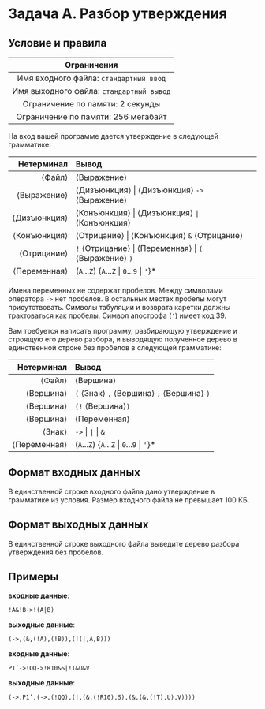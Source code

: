 # Задача A. Разбор утверждения

## Условие и правила

| Ограничения                              |
|:----------------------------------------:|
| Имя входного файла: `стандартный ввод`   |
| Имя выходного файла: `стандартный вывод` |
| Ограничение по памяти: 2 секунды         |
| Ограничение по памяти: 256 мегабайт      |

На вход вашей программе дается утверждение в следующей грамматике:

| Нетерминал                 | Вывод                                                                                            |
| --------------------------:|:-------------------------------------------------------------------------------------------------|
| &#x27E8;Файл&#x27E9;       | &#x27E8;Выражение&#x27E9;                                                                        |
| &#x27E8;Выражение&#x27E9;  | &#x27E8;Дизъюнкция&#x27E9; \| &#x27E8;Дизъюнкция&#x27E9; `->` &#x27E8;Выражение&#x27E9;          |
| &#x27E8;Дизъюнкция&#x27E9; | &#x27E8;Конъюнкция&#x27E9; \| &#x27E8;Дизъюнкция&#x27E9; `\|` &#x27E8;Конъюнкция&#x27E9;         |
| &#x27E8;Конъюнкция&#x27E9; | &#x27E8;Отрицание&#x27E9; \| &#x27E8;Конъюнкция&#x27E9; `&` &#x27E8;Отрицание&#x27E9;            |
| &#x27E8;Отрицание&#x27E9;  | `!` &#x27E8;Отрицание&#x27E9; \| &#x27E8;Переменная&#x27E9; \| `(` &#x27E8;Выражение&#x27E9; `)` |
| &#x27E8;Переменная&#x27E9; | (`A`...`Z`) {`A`...`Z` \| `0`...`9` \| `'`}*                                                     |

Имена переменных не содержат пробелов. Между символами оператора `->` нет пробелов.
В остальных местах пробелы могут присутствовать.
Символы табуляции и возврата каретки должны трактоваться как пробелы.
Символ апострофа (`'`)  имеет код 39.

Вам требуется написать программу, разбирающую утверждение и строящую его дерево разбора, и выводящую полученное дерево в единственной строке без пробелов в следующей грамматике:

| Нетерминал                 | Вывод                                                                                |
|---------------------------:|:-------------------------------------------------------------------------------------|
| &#x27E8;Файл&#x27E9;       | &#x27E8;Вершина&#x27E9;                                                              |
| &#x27E8;Вершина&#x27E9;    | `(` &#x27E8;Знак&#x27E9; `,` &#x27E8;Вершина&#x27E9; `,` &#x27E8;Вершина&#x27E9; `)` |
| &#x27E8;Вершина&#x27E9;    | `(!` &#x27E8;Вершина&#x27E9;`)`                                                      |
| &#x27E8;Вершина&#x27E9;    | &#x27E8;Переменная&#x27E9;                                                           |
| &#x27E8;Знак&#x27E9;       | `->` \| `\|` \| `&`                                                                  |
| &#x27E8;Переменная&#x27E9; | (`A`...`Z`) {`A`...`Z` \| `0`...`9` \| `'`}*                                         |

## Формат входных данных

В единственной строке входного файла дано утверждение в грамматике из условия.
Размер входного файла не превышает 100 КБ.

## Формат выходных данных

В единственной строке выходного файла выведите дерево разбора утверждения без пробелов.

## Примеры

**входные данные**:

```text
!A&!B->!(A|B)
```

**выходные данные**:

```text
(->,(&,(!A),(!B)),(!(|,A,B)))
```

**входные данные**:

```text
P1’->!QQ->!R10&S|!T&U&V
```

**выходные данные**:

```text
(->,P1’,(->,(!QQ),(|,(&,(!R10),S),(&,(&,(!T),U),V))))
```
